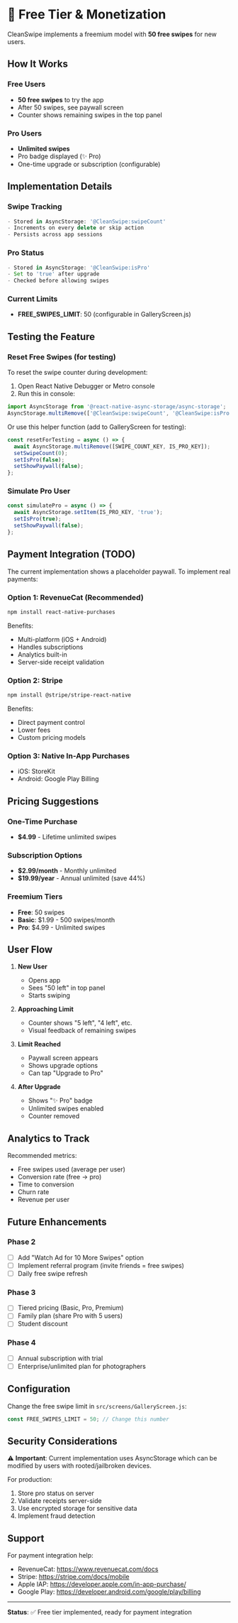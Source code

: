 # 🎯 Free Tier & Monetization

CleanSwipe implements a freemium model with **50 free swipes** for new users.

## How It Works

### Free Users
- **50 free swipes** to try the app
- After 50 swipes, see paywall screen
- Counter shows remaining swipes in the top panel

### Pro Users
- **Unlimited swipes**
- Pro badge displayed (✨ Pro)
- One-time upgrade or subscription (configurable)

## Implementation Details

### Swipe Tracking
```javascript
- Stored in AsyncStorage: '@CleanSwipe:swipeCount'
- Increments on every delete or skip action
- Persists across app sessions
```

### Pro Status
```javascript
- Stored in AsyncStorage: '@CleanSwipe:isPro'
- Set to 'true' after upgrade
- Checked before allowing swipes
```

### Current Limits
- **FREE_SWIPES_LIMIT**: 50 (configurable in GalleryScreen.js)

## Testing the Feature

### Reset Free Swipes (for testing)
To reset the swipe counter during development:

1. Open React Native Debugger or Metro console
2. Run this in console:
```javascript
import AsyncStorage from '@react-native-async-storage/async-storage';
AsyncStorage.multiRemove(['@CleanSwipe:swipeCount', '@CleanSwipe:isPro']);
```

Or use this helper function (add to GalleryScreen for testing):
```javascript
const resetForTesting = async () => {
  await AsyncStorage.multiRemove([SWIPE_COUNT_KEY, IS_PRO_KEY]);
  setSwipeCount(0);
  setIsPro(false);
  setShowPaywall(false);
};
```

### Simulate Pro User
```javascript
const simulatePro = async () => {
  await AsyncStorage.setItem(IS_PRO_KEY, 'true');
  setIsPro(true);
  setShowPaywall(false);
};
```

## Payment Integration (TODO)

The current implementation shows a placeholder paywall. To implement real payments:

### Option 1: RevenueCat (Recommended)
```bash
npm install react-native-purchases
```

Benefits:
- Multi-platform (iOS + Android)
- Handles subscriptions
- Analytics built-in
- Server-side receipt validation

### Option 2: Stripe
```bash
npm install @stripe/stripe-react-native
```

Benefits:
- Direct payment control
- Lower fees
- Custom pricing models

### Option 3: Native In-App Purchases
- iOS: StoreKit
- Android: Google Play Billing

## Pricing Suggestions

### One-Time Purchase
- **$4.99** - Lifetime unlimited swipes

### Subscription Options
- **$2.99/month** - Monthly unlimited
- **$19.99/year** - Annual unlimited (save 44%)

### Freemium Tiers
- **Free**: 50 swipes
- **Basic**: $1.99 - 500 swipes/month
- **Pro**: $4.99 - Unlimited swipes

## User Flow

1. **New User**
   - Opens app
   - Sees "50 left" in top panel
   - Starts swiping

2. **Approaching Limit**
   - Counter shows "5 left", "4 left", etc.
   - Visual feedback of remaining swipes

3. **Limit Reached**
   - Paywall screen appears
   - Shows upgrade options
   - Can tap "Upgrade to Pro"

4. **After Upgrade**
   - Shows "✨ Pro" badge
   - Unlimited swipes enabled
   - Counter removed

## Analytics to Track

Recommended metrics:
- Free swipes used (average per user)
- Conversion rate (free → pro)
- Time to conversion
- Churn rate
- Revenue per user

## Future Enhancements

### Phase 2
- [ ] Add "Watch Ad for 10 More Swipes" option
- [ ] Implement referral program (invite friends = free swipes)
- [ ] Daily free swipe refresh

### Phase 3
- [ ] Tiered pricing (Basic, Pro, Premium)
- [ ] Family plan (share Pro with 5 users)
- [ ] Student discount

### Phase 4
- [ ] Annual subscription with trial
- [ ] Enterprise/unlimited plan for photographers

## Configuration

Change the free swipe limit in `src/screens/GalleryScreen.js`:

```javascript
const FREE_SWIPES_LIMIT = 50; // Change this number
```

## Security Considerations

⚠️ **Important**: Current implementation uses AsyncStorage which can be modified by users with rooted/jailbroken devices.

For production:
1. Store pro status on server
2. Validate receipts server-side
3. Use encrypted storage for sensitive data
4. Implement fraud detection

## Support

For payment integration help:
- RevenueCat: https://www.revenuecat.com/docs
- Stripe: https://stripe.com/docs/mobile
- Apple IAP: https://developer.apple.com/in-app-purchase/
- Google Play: https://developer.android.com/google/play/billing

---

**Status**: ✅ Free tier implemented, ready for payment integration
